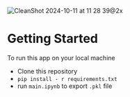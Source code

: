 ![CleanShot 2024-10-11 at 11 28 39@2x](https://github.com/user-attachments/assets/4486e727-2c4b-43df-add7-2cd2b4781311)


# Getting Started

To run this app on your local machine

- Clone this repository
- `pip install - r requirements.txt`
- run `main.ipynb` to export `.pkl` file

